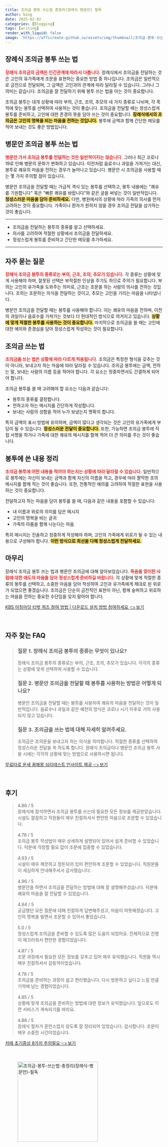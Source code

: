 ```yaml
---
title: 조의금 봉투 쓰는법 총정리(장례식 병문안) 필독
author: bing
date: 2025-02-02
categories: [Blogging]
tags: [writing]
render_with_liquid: false
image: 'https://afficreate.github.io/assets/img/thumbnail/조의금-봉투-쓰는법-총정리(장례식-병문안)-필독.webp'
---
```



<h2 id='장례식_조의금_봉투_쓰기'>장례식 조의금 봉투 쓰는 법</h2>

<p><b><span style="color: #ee2323;">장례식 조의금의 금액은 인간관계에 따라서 다릅니다.</span></b> 장례식에서 조의금을 전달하는 것은 고인의 유가족에게 조문을 표현하는 중요한 방법 중 하나입니다. 조의금은 일반적으로 금전으로 전달되며, 그 금액은 고인과의 관계에 따라 달라질 수 있습니다. 그러나 그 의미는 같습니다. 조의금을 잘 전달하기 위해 봉투 쓰는 법을 아는 것이 중요합니다.</p>

<p>조의금 봉투는 대개 상황에 따라 부의, 근조, 조의, 추모의 네 가지 종류로 나뉘며, 각 목적에 맞는 봉투를 선택하여 사용하는 것이 좋습니다. 조의금을 전달할 때는 정성스럽게 봉투를 준비하고, 고인에 대한 존경의 뜻을 담아 쓰는 것이 중요합니다. <b><span style="background-color: #ffe066;">장례식에서의 조의금은 고인의 명복을 비는 마음을 전하는 것입니다.</span></b> 봉투에 금액과 함께 간단한 메모를 적어 보내는 것도 좋은 방법입니다.</p>

<h2 id='병문안_조의금_봉투_사용법'>병문안 조의금 봉투 쓰는 법</h2>

<p><b><span style="color: #ee2323;">병문안 가서 조의금 봉투를 전달하는 것은 일반적이지는 않습니다.</span></b> 그러나 최근 코로나19로 인해 병문의 문화가 변화하고 있습니다. 이전처럼 음료수나 과일을 가져가는 대신, 봉투로 쾌유의 마음을 전하는 경우가 늘어나고 있습니다. 병문안 시 조의금을 사용할 때는 몇 가지 주의할 점이 있습니다.</p>

<p>병문안 조의금을 전달할 때는 가급적 격식 있는 봉투를 선택하고, 봉투 내용에는 "쾌유를 기원합니다" 혹은 "빠른 쾌유를 바랍니다"와 같은 글을 써넣는 것이 일반적입니다. <b><span style="background-color: #ffe066;">정성스러운 마음을 담아 준비하세요.</span></b> 다만, 병원에서의 상황에 따라 가족의 의사를 먼저 고려하는 것이 중요합니다. 가족이나 환자가 원하지 않을 경우 조의금 전달을 삼가하는 것이 좋습니다.</p>

<hr />

<ul>
    <li>조의금을 전달하는 봉투의 종류를 알고 선택하세요.</li>
    <li>의사를 고려하여 적절한 상황에서 조의금을 전달하세요.</li>
    <li>정성스럽게 봉투를 준비하고 간단한 메모를 추가하세요.</li>
</ul>

<hr />

<h2 id='자주_묻는_질문'>자주 묻는 질문</h2>

<p><b><span style="color: #ee2323;">장례식 조의금 봉투의 종류로는 부의, 근조, 조의, 추모가 있습니다.</span></b> 각 종류는 상황에 맞게 사용해야 하며, 잘못된 선택은 부적절한 인상을 주기도 하므로 주의가 필요합니다. 부의는 고인의 유가족을 도와주는 의미로, 근조는 조문을 하는 사람의 의사를 전하는 것입니다. 조의는 조문하는 의식을 전달하는 것이고, 추모는 고인을 기리는 마음을 나타냅니다.</p>

<p>병문안 조의금을 전달할 때는 봉투를 사용해야 합니다. 이는 쾌유의 마음을 전하며, 이전의 과일이나 음료수를 가져가는 것보다 더 현대적인 방식으로 여겨지고 있습니다. <b><span style="background-color: #ffe066;">상황에 맞게 적절한 봉투를 사용하는 것이 중요합니다.</span></b> 마지막으로 조의금을 쓸 때는 고인에 대한 예의와 존경심을 담아 정성스럽게 작성하는 것이 필요합니다.</p>

<h2 id='조의금_쓰기_법'>조의금 쓰는 법</h2>

<p><b><span style="color: #ee2323;">조의금을 쓰는 법은 상황에 따라 다르게 적용됩니다.</span></b> 조의금은 특정한 형식을 갖추는 것이 아니라, 보내고자 하는 마음에 따라 달라질 수 있습니다. 조의금 봉투에는 금액, 전하는 말, 보내는 사람의 이름 등을 적어야 합니다. 각 요소는 정중하면서도 간결하게 되어야 합니다.</p>

<p>조의금 봉투를 쓸 때 고려해야 할 요소는 다음과 같습니다:</p>

<ul>
    <li>봉투의 종류를 결정합니다.</li>
    <li>전하고자 하는 메시지를 간단하게 작성합니다.</li>
    <li>보내는 사람의 성함을 적어 누가 보냈는지 명확히 합니다.</li>
</ul>

<p>특히 금액의 표시 방법에 유의하며, 금액이 많다고 생각되는 것은 고인의 유가족에게 부담이 될 수 있습니다. <b><span style="background-color: #ffe066;">정성스러운 전달이 중요합니다.</span></b> 또한, 가능하면 조의금 봉투에 직접 서명을 하거나 가족에 대한 쾌유의 메시지를 함께 적어 더 큰 의미를 주는 것이 좋습니다.</p>

<h2 id='봉투에_쓴_내용'>봉투에 쓴 내용 정리</h2>

<p><b><span style="color: #ee2323;">조의금 봉투에 어떤 내용을 적어야 하는지는 상황에 따라 달라질 수 있습니다.</span></b> 일반적으로 봉투에는 자신이 보내는 금액과 함께 자신의 이름을 적고, 경우에 따라 짤막한 조의 메시지를 함께 적는 것이 좋습니다. 또한, 전통적인 예의를 고려하여 적절한 표현을 사용하는 것이 중요합니다.</p>

<p>전달하고자 하는 마음을 담아 봉투를 쓸 때, 다음과 같은 내용을 포함할 수 있습니다:</p>

<ul>
    <li>내 이름과 위로의 의미를 담은 메시지</li>
    <li>고인의 명복을 비는 글귀</li>
    <li>가족의 아픔을 함께 나눈다는 마음</li>
</ul>

<p>특히 메시지는 진솔하고 정중하게 작성해야 하며, 고인의 가족에게 위로가 될 수 있는 내용으로 구성해야 합니다. <b><span style="background-color: #ffe066;">이런 방식으로 최선을 다해 정성스럽게 전달하세요.</span></b></p>

<h2 id='마무리'>마무리</h2>

<p>장례식 조의금 봉투 쓰는 법과 병문안 조의금에 대해 알아보았습니다. <b><span style="color: #ee2323;">죽음을 맞이한 사람에 대한 애도의 마음을 담아 정성스럽게 준비하길 바랍니다.</span></b> 각 상황에 맞게 적절한 종류의 봉투를 선택하고, 소중한 마음을 담아 작성하여 고인과 유가족에게 제대로 된 위로가 되었으면 좋겠습니다. 조의금은 단순히 금전적인 표현이 아닌, 함께 슬퍼하고 위로하는 마음을 전하는 중요한 수단임을 잊지 말아야 합니다.</p>


<p><a class="click-button" title="KBS 아침마당 티벗 퀴즈 참여 방법 | 다운로드 설치 방법 참여하세요" href="https://afficreate.github.io/posts/KBS-%EC%95%84%EC%B9%A8%EB%A7%88%EB%8B%B9-%ED%8B%B0%EB%B2%97-%ED%80%B4%EC%A6%88-%EC%B0%B8%EC%97%AC-%EB%B0%A9%EB%B2%95-%EB%8B%A4%EC%9A%B4%EB%A1%9C%EB%93%9C-%EC%84%A4%EC%B9%98-%EB%B0%A9%EB%B2%95-%EC%B0%B8%EC%97%AC%ED%95%98%EC%84%B8%EC%9A%94/" rel="dofollow">KBS 아침마당 티벗 퀴즈 참여 방법 | 다운로드 설치 방법 참여하세요 👈 보기</a></p><br>
<h2 id='자주_찾는_FAQ'>자주 찾는 FAQ</h2>
<div itemscope="" itemtype="https://schema.org/FAQPage"> 
<blockquote> 
<div itemscope="" itemprop="mainEntity" itemtype="https://schema.org/Question"> 
<h3 itemprop="name">질문 1. 장례식 조의금 봉투의 종류는 무엇이 있나요?</h3> 
<div itemscope="" itemprop="acceptedAnswer" itemtype="https://schema.org/Answer"> 
<span itemprop="text"> 
<p>장례식 조의금 봉투의 종류로는 부의, 근조, 조의, 추모가 있습니다. 각각의 종류는 상황에 맞게 선택하여 사용할 수 있습니다.</p> 
</span> 
</div> 
</div> 

<div itemscope="" itemprop="mainEntity" itemtype="https://schema.org/Question"> 
<h3 itemprop="name">질문 2. 병문안 조의금을 전달할 때 봉투를 사용하는 방법은 어떻게 되나요?</h3> 
<div itemscope="" itemprop="acceptedAnswer" itemtype="https://schema.org/Answer"> 
<span itemprop="text"> 
<p>병문안 조의금을 전달할 때는 봉투를 사용하여 쾌유의 마음을 전달하는 것이 일반적입니다. 음료수나 과일과 같은 예전의 방식은 코로나 시기 이후로 거의 사용되지 않고 있습니다.</p> 
</span> 
</div> 
</div> 

<div itemscope="" itemprop="mainEntity" itemtype="https://schema.org/Question"> 
<h3 itemprop="name">질문 3. 조의금을 쓰는 법에 대해 자세히 알려주세요.</h3> 
<div itemscope="" itemprop="acceptedAnswer" itemtype="https://schema.org/Answer"> 
<span itemprop="text"> 
<p>조의금은 조의문을 보내고자 하는 의식을 의미합니다. 적절한 종류를 선택하여 정성스러운 전달을 꼭 하도록 합니다. 장례식 조의금이나 병문안 조의금 봉투 사용 시에는 각각의 상황에 맞는 방법으로 사용하시면 됩니다.</p> 
</span> 
</div> 
</div> 
</blockquote> 
</div>
<p><a class="click-button" title="무료타로 운세 꿈해몽 심리테스트 인사이트 제공" href="https://afficreate.github.io/posts/%EB%AC%B4%EB%A3%8C%ED%83%80%EB%A1%9C-%EC%9A%B4%EC%84%B8-%EA%BF%88%ED%95%B4%EB%AA%BD-%EC%8B%AC%EB%A6%AC%ED%85%8C%EC%8A%A4%ED%8A%B8-%EC%9D%B8%EC%82%AC%EC%9D%B4%ED%8A%B8-%EC%A0%9C%EA%B3%B5/" rel="dofollow">무료타로 운세 꿈해몽 심리테스트 인사이트 제공 👈 보기</a></p><br>
<h2 id='후기'>후기</h2>
<div itemscope itemtype="https://schema.org/Product">
  <blockquote>
  <div itemprop="review" itemscope itemtype="https://schema.org/Review">
      <div itemprop="reviewRating" itemscope itemtype="https://schema.org/Rating"> <span itemprop="ratingValue">4.86</span> / <span itemprop="bestRating">5</span> </div>
      <span itemprop="reviewBody">장례식에 참석하면서 조의금 봉투를 쓰는데 필요한 모든 정보를 제공받았습니다. 시설도 깔끔하고 직원들이 매우 친절하셔서 편안한 마음으로 조문할 수 있었습니다.</span>
  </div>
  <br>
  <div itemprop="review" itemscope itemtype="https://schema.org/Review">
      <div itemprop="reviewRating" itemscope itemtype="https://schema.org/Rating"> <span itemprop="ratingValue">4.76</span> / <span itemprop="bestRating">5</span> </div>
      <span itemprop="reviewBody">조의금 봉투 작성법이 매우 상세하게 설명되어 있어서 쉽게 준비할 수 있었습니다. 덕분에 걱정할 필요 없이 조문에 집중할 수 있었습니다.</span>
  </div>
  <br>
  <div itemprop="review" itemscope itemtype="https://schema.org/Review">
      <div itemprop="reviewRating" itemscope itemtype="https://schema.org/Rating"> <span itemprop="ratingValue">4.93</span> / <span itemprop="bestRating">5</span> </div>
      <span itemprop="reviewBody">시설이 매우 깨끗하고 정돈되어 있어 편안하게 조문할 수 있었습니다. 직원분들이 세심하게 안내해주셔서 감사했습니다.</span>
  </div>
  <br>
  <div itemprop="review" itemscope itemtype="https://schema.org/Review">
      <div itemprop="reviewRating" itemscope itemtype="https://schema.org/Rating"> <span itemprop="ratingValue">4.96</span> / <span itemprop="bestRating">5</span> </div>
      <span itemprop="reviewBody">병문안을 하면서 조의금을 전달하는 방법에 대해 잘 설명해주셨습니다. 덕분에 쾌유의 마음을 잘 전달할 수 있었습니다.</span>
  </div>
  <br>
  <div itemprop="review" itemscope itemtype="https://schema.org/Review">
      <div itemprop="reviewRating" itemscope itemtype="https://schema.org/Rating"> <span itemprop="ratingValue">4.94</span> / <span itemprop="bestRating">5</span> </div>
      <span itemprop="reviewBody">궁금했던 모든 질문에 대해 친절하게 답변해주셨고, 마음이 따뜻해졌습니다. 고인의 명복을 빌면서 조문할 수 있어서 좋았습니다.</span>
  </div>
  <br>
  <div itemprop="review" itemscope itemtype="https://schema.org/Review">
      <div itemprop="reviewRating" itemscope itemtype="https://schema.org/Rating"> <span itemprop="ratingValue">5.0</span> / <span itemprop="bestRating">5</span> </div>
      <span itemprop="reviewBody">정성스럽게 조의금을 준비할 수 있도록 많은 도움이 되었어요. 전체적으로 진행이 매끄러워서 편안한 경험이었습니다.</span>
  </div>
  <br>
  <div itemprop="review" itemscope itemtype="https://schema.org/Review">
      <div itemprop="reviewRating" itemscope itemtype="https://schema.org/Rating"> <span itemprop="ratingValue">4.87</span> / <span itemprop="bestRating">5</span> </div>
      <span itemprop="reviewBody">조문 과정에서 필요한 모든 정보를 갖추고 있어 매우 유익했습니다. 직원들 역시 매우 친절하셔서 감동적이었습니다.</span>
  </div>
  <br>
  <div itemprop="review" itemscope itemtype="https://schema.org/Review">
      <div itemprop="reviewRating" itemscope itemtype="https://schema.org/Rating"> <span itemprop="ratingValue">4.78</span> / <span itemprop="bestRating">5</span> </div>
      <span itemprop="reviewBody">조의금을 준비하는 과정이 쉽고 편리했습니다. 다시 방문하고 싶다고 느낄 만큼 기억에 남는 경험이었습니다.</span>
  </div>
  <br>
  <div itemprop="review" itemscope itemtype="https://schema.org/Review">
      <div itemprop="reviewRating" itemscope itemtype="https://schema.org/Rating"> <span itemprop="ratingValue">4.85</span> / <span itemprop="bestRating">5</span> </div>
      <span itemprop="reviewBody">상황에 맞게 조의금을 준비하는 방법에 대한 정보가 유익했습니다. 앞으로도 이런 서비스가 계속되기를 바라요.</span>
  </div>
  <br>
  <div itemprop="review" itemscope itemtype="https://schema.org/Review">
      <div itemprop="reviewRating" itemscope itemtype="https://schema.org/Rating"> <span itemprop="ratingValue">4.88</span> / <span itemprop="bestRating">5</span> </div>
      <span itemprop="reviewBody">장례식 절차가 혼란스럽지 않도록 잘 정리되어 있었습니다. 감사합니다. 조문이 매우 소중한 시간이었습니다.</span>
  </div>
  </blockquote>
</div>
<p><a class="click-button" title="치매 초기증상 8가지 주의필요" href="https://afficreate.github.io/posts/%EC%B9%98%EB%A7%A4-%EC%B4%88%EA%B8%B0%EC%A6%9D%EC%83%81-8%EA%B0%80%EC%A7%80-%EC%A3%BC%EC%9D%98%ED%95%84%EC%9A%94/" rel="dofollow">치매 초기증상 8가지 주의필요 👈 보기</a></p><br>
<figure class="image"><img src="https://afficreate.github.io/assets/img/thumbnail/조의금-봉투-쓰는법-총정리(장례식-병문안)-필독.webp" alt="조의금-봉투-쓰는법-총정리(장례식-병문안)-필독" width="256" height="256"></figure>